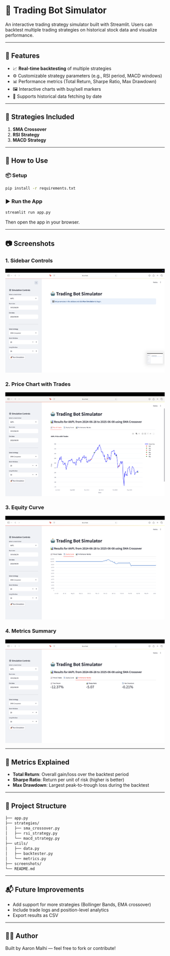 # 🤖 Trading Bot Simulator

An interactive trading strategy simulator built with Streamlit. Users can backtest multiple trading strategies on historical stock data and visualize performance.

---

## 🚀 Features

- 📈 **Real-time backtesting** of multiple strategies
- ⚙️ Customizable strategy parameters (e.g., RSI period, MACD windows)
- 📊 Performance metrics (Total Return, Sharpe Ratio, Max Drawdown)
- 🖼️ Interactive charts with buy/sell markers
- 📅 Supports historical data fetching by date

---

## 🔧 Strategies Included

1. **SMA Crossover**
2. **RSI Strategy**
3. **MACD Strategy**

---

## 🧪 How to Use

### 📦 Setup

```bash
pip install -r requirements.txt
```

### ▶️ Run the App

```bash
streamlit run app.py
```

Then open the app in your browser.

---

## 📷 Screenshots

### 1. Sidebar Controls
![Sidebar](screenshots/new_sidebar.png)

### 2. Price Chart with Trades
![Price Chart](screenshots/price_chart.png)

### 3. Equity Curve
![Equity Curve](screenshots/equity_curve.png)

### 4. Metrics Summary
![Metrics](screenshots/metrics.png)

---

## 📐 Metrics Explained

- **Total Return**: Overall gain/loss over the backtest period
- **Sharpe Ratio**: Return per unit of risk (higher is better)
- **Max Drawdown**: Largest peak-to-trough loss during the backtest

---

## 📁 Project Structure

```
├── app.py
├── strategies/
│   ├── sma_crossover.py
│   ├── rsi_strategy.py
│   └── macd_strategy.py
├── utils/
│   ├── data.py
│   ├── backtester.py
│   └── metrics.py
├── screenshots/
└── README.md
```

---

## 📬 Future Improvements

- Add support for more strategies (Bollinger Bands, EMA crossover)
- Include trade logs and position-level analytics
- Export results as CSV

---

## 🧑‍💻 Author

Built by Aaron Malhi — feel free to fork or contribute!
